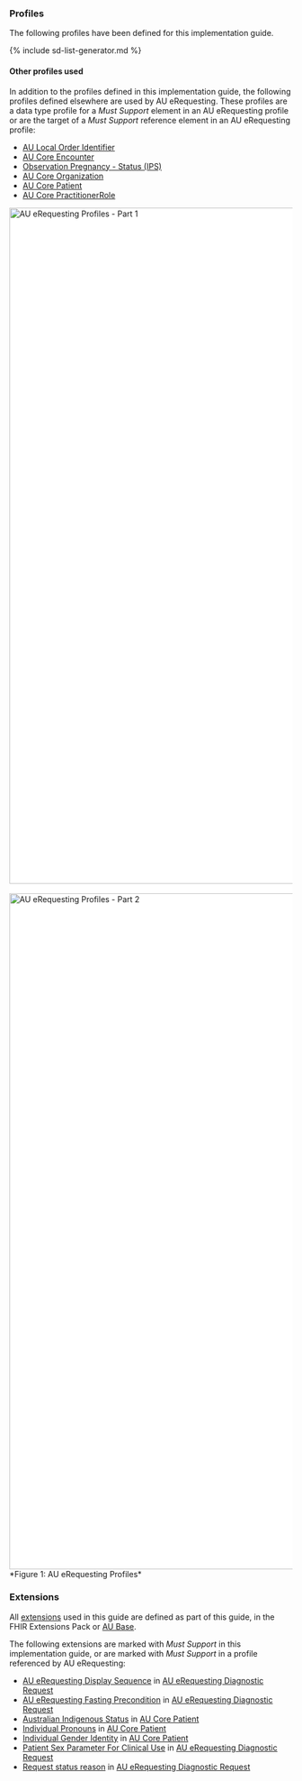 ### Profiles
The following profiles have been defined for this implementation guide.

<!-- ================================================ -->
<!--  use this line to include an autogenerated list of all profiles and highlight new ones using the input/data/new_stuff.yml list.  Remove it if you would like to hand generate it -->

{% include sd-list-generator.md %}
<!-- ================================================ -->

#### Other profiles used
In addition to the profiles defined in this implementation guide, the following profiles defined elsewhere are used by AU eRequesting. These profiles are a data type profile for a *Must Support* element in an AU eRequesting profile or are the target of a *Must Support* reference element in an AU eRequesting profile:
- [AU Local Order Identifier](https://build.fhir.org/ig/hl7au/au-fhir-base/StructureDefinition-au-localorderidentifier.html)
- [AU Core Encounter](https://build.fhir.org/ig/hl7au/au-fhir-core/StructureDefinition-au-core-encounter.html)
- [Observation Pregnancy - Status (IPS)](https://build.fhir.org/ig/HL7/fhir-ips/StructureDefinition-Observation-pregnancy-status-uv-ips.html)
- [AU Core Organization](https://build.fhir.org/ig/hl7au/au-fhir-core/StructureDefinition-au-core-organization.html)
- [AU Core Patient](https://build.fhir.org/ig/hl7au/au-fhir-core/StructureDefinition-au-core-patient.html)
- [AU Core PractitionerRole](https://build.fhir.org/ig/hl7au/au-fhir-core/StructureDefinition-au-core-practitionerrole.html)

<div style="background:white"> 
  <img src="au-erequesting-profiles-part1.svg" alt="AU eRequesting Profiles - Part 1" style="width:1200px"/>
  <br/><br/>
  <img src="au-erequesting-profiles-part2.svg" alt="AU eRequesting Profiles - Part 2" style="width:1200px"/>
</div>
*Figure 1: AU eRequesting Profiles*
<br/>

### Extensions

All [extensions]({{site.data.fhir.path}}extensibility.html) used in this guide are defined as part of this guide, in the FHIR Extensions Pack or [AU Base](https://build.fhir.org/ig/hl7au/au-fhir-base/profiles-and-extensions.html#extensions).

The following extensions are marked with *Must Support* in this implementation guide, or are marked with *Must Support* in a profile referenced by AU eRequesting:

* [AU eRequesting Display Sequence](StructureDefinition-au-erequesting-displaysequence.html) in [AU eRequesting Diagnostic Request](StructureDefinition-au-erequesting-diagnosticrequest.html)
* [AU eRequesting Fasting Precondition](StructureDefinition-au-erequesting-fastingprecondition.html) in [AU eRequesting Diagnostic Request](StructureDefinition-au-erequesting-diagnosticrequest.html)
* [Australian Indigenous Status](https://build.fhir.org/ig/hl7au/au-fhir-base/StructureDefinition-indigenous-status.html) in [AU Core Patient](http://hl7.org.au/fhir/core/StructureDefinition/au-core-patient)
* [Individual Pronouns](http://hl7.org/fhir/StructureDefinition/individual-pronouns) in [AU Core Patient](http://hl7.org.au/fhir/core/StructureDefinition/au-core-patient)
* [Individual Gender Identity](http://hl7.org/fhir/StructureDefinition/individual-genderIdentity) in [AU Core Patient](http://hl7.org.au/fhir/core/StructureDefinition/au-core-patient)
* [Patient Sex Parameter For Clinical Use](https://hl7.org/fhir/extensions/StructureDefinition-patient-sexParameterForClinicalUse.html) in [AU eRequesting Diagnostic Request](StructureDefinition-au-erequesting-diagnosticrequest.html)
* [Request status reason](http://hl7.org/fhir/StructureDefinition/request-statusReason) in [AU eRequesting Diagnostic Request](StructureDefinition-au-erequesting-diagnosticrequest.html)
